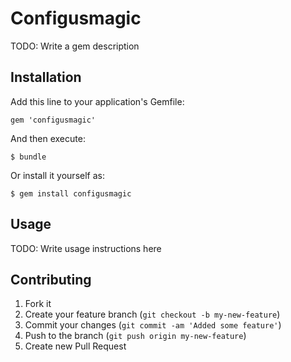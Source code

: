 # Configusmagic

TODO: Write a gem description

## Installation

Add this line to your application's Gemfile:

    gem 'configusmagic'

And then execute:

    $ bundle

Or install it yourself as:

    $ gem install configusmagic

## Usage

TODO: Write usage instructions here

## Contributing

1. Fork it
2. Create your feature branch (`git checkout -b my-new-feature`)
3. Commit your changes (`git commit -am 'Added some feature'`)
4. Push to the branch (`git push origin my-new-feature`)
5. Create new Pull Request
